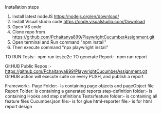 
Installation steps
1.  Install latest nodeJS 
    https://nodejs.org/en/download/
2.  Install Visual studio code
    https://code.visualstudio.com/Download
3.  Open VS code 
4.  Clone repo from  https://github.com/Pchaitanya899/PlaywrightCucumberAssignment.git
4.  Open terminal and Run command "npm install"
5.  Then execute command "npx playwright install"

TO RUN Tests:- npm run test:e2e 
TO generate Report:- npm run report

GitHUB
Public Repos :-  https://github.com/Pchaitanya899/PlaywrightCucumberAssignment.git
GitHUB action will execute suite on every PUSH, and publish a report


Framework:- 
Page Folder:-  is containing page objects and pageObject file
Report Folder: is containing a generated reports
step-definition folder:- is containing Hooks and step definitions 
Tests/feature folder:- is containing all feature files
Cucumber.json file:- is for glue
html-reporter file:- is for html report design


